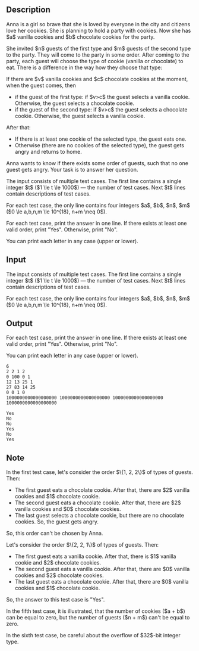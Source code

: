 ## Description

<div><p>Anna is a girl so brave that she is loved by everyone in the city and citizens love her cookies. She is planning to hold a party with cookies. Now she has $a$ vanilla cookies and $b$ chocolate cookies for the party.</p><p>She invited $n$ guests of the first type and $m$ guests of the second type to the party. They will come to the party in some order. After coming to the party, each guest will choose the type of cookie (vanilla or chocolate) to eat. There is a difference in the way how they choose that type:</p><p>If there are $v$ vanilla cookies and $c$ chocolate cookies at the moment, when the guest comes, then</p><ul> <li> if the guest of the first type: if $v&gt;c$ the guest selects a <span class="tex-font-style-bf">vanilla</span> cookie. Otherwise, the guest selects a <span class="tex-font-style-bf">chocolate</span> cookie. </li><li> if the guest of the second type: if $v&gt;c$ the guest selects a <span class="tex-font-style-bf">chocolate</span> cookie. Otherwise, the guest selects a <span class="tex-font-style-bf">vanilla</span> cookie. </li></ul><p>After that:</p><ul> <li> If there is at least one cookie of the selected type, the guest eats one. </li><li> Otherwise (there are no cookies of the selected type), the guest gets angry and returns to home. </li></ul><p>Anna wants to know if there exists some order of guests, such that <span class="tex-font-style-bf">no one guest gets angry</span>. Your task is to answer her question.</p></div><div class="input-specification"><p>The input consists of multiple test cases. The first line contains a single integer $t$ ($1 \le t \le 1000$)&nbsp;— the number of test cases. Next $t$ lines contain descriptions of test cases.</p><p>For each test case, the only line contains four integers $a$, $b$, $n$, $m$ ($0 \le a,b,n,m \le 10^{18}, n+m \neq 0$).</p></div><div class="output-specification"><p>For each test case, print the answer in one line. If there exists at least one valid order, print "<span class="tex-font-style-tt">Yes</span>". Otherwise, print "<span class="tex-font-style-tt">No</span>".</p><p>You can print each letter in any case (upper or lower).</p></div>

## Input

<p>The input consists of multiple test cases. The first line contains a single integer $t$ ($1 \le t \le 1000$)&nbsp;— the number of test cases. Next $t$ lines contain descriptions of test cases.</p><p>For each test case, the only line contains four integers $a$, $b$, $n$, $m$ ($0 \le a,b,n,m \le 10^{18}, n+m \neq 0$).</p>

## Output

<p>For each test case, print the answer in one line. If there exists at least one valid order, print "<span class="tex-font-style-tt">Yes</span>". Otherwise, print "<span class="tex-font-style-tt">No</span>".</p><p>You can print each letter in any case (upper or lower).</p>





```input1
6
2 2 1 2
0 100 0 1
12 13 25 1
27 83 14 25
0 0 1 0
1000000000000000000 1000000000000000000 1000000000000000000 1000000000000000000
```




```output1
Yes
No
No
Yes
No
Yes
```



## Note

<p>In the first test case, let's consider the order $\{1, 2, 2\}$ of types of guests. Then:</p><ul> <li> The first guest eats a chocolate cookie. After that, there are $2$ vanilla cookies and $1$ chocolate cookie. </li><li> The second guest eats a chocolate cookie. After that, there are $2$ vanilla cookies and $0$ chocolate cookies. </li><li> The last guest selects a chocolate cookie, but there are no chocolate cookies. So, the guest gets angry. </li></ul><p>So, this order can't be chosen by Anna.</p><p>Let's consider the order $\{2, 2, 1\}$ of types of guests. Then:</p><ul> <li> The first guest eats a vanilla cookie. After that, there is $1$ vanilla cookie and $2$ chocolate cookies. </li><li> The second guest eats a vanilla cookie. After that, there are $0$ vanilla cookies and $2$ chocolate cookies. </li><li> The last guest eats a chocolate cookie. After that, there are $0$ vanilla cookies and $1$ chocolate cookie. </li></ul><p>So, the answer to this test case is "<span class="tex-font-style-tt">Yes</span>".</p><p>In the fifth test case, it is illustrated, that the number of cookies ($a + b$) can be equal to zero, but the number of guests ($n + m$) can't be equal to zero.</p><p>In the sixth test case, be careful about the overflow of $32$-bit integer type.</p>
